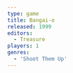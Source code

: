 ```yaml
---
type: game
title: Bangai-o
released: 1999
editors: 
  - Treasure
players: 1
genres:
  - 'Shoot Them Up'
---
```

